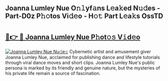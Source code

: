 ## Joanna Lumley Nue O𝚗𝚕yf𝚊ns L𝚎a𝚔ed N𝚞𝚍es - Part-D0z P𝚑𝚘tos Vi𝚍𝚎o - H𝚘𝚝 Part L𝚎a𝚔s OssTD

# <h2><a href="http://kf5k2z.oniu.top/?m=Joanna+Lumley+Nue">🔗👉 🔴 Joanna Lumley Nue P𝚑ot𝚘𝚜 V𝚒d𝚎o</a></h2>

[![Joanna Lumley Nue Nu𝚍e𝚜](https://i.imgur.com/0qMVB7G.gif)](http://kf5k2z.oniu.top/?m=Joanna+Lumley+Nue)
Cybernetic artist and amusement giver Joanna Lumley Nue, acclaimed for publishing dance and lifestyle tutorials through viral dance moves and short clips. Joanna Lumley Nue's public persona is marked by its friendly and genuine nature, but the mysteries of his private life remain a source of fascination.  
